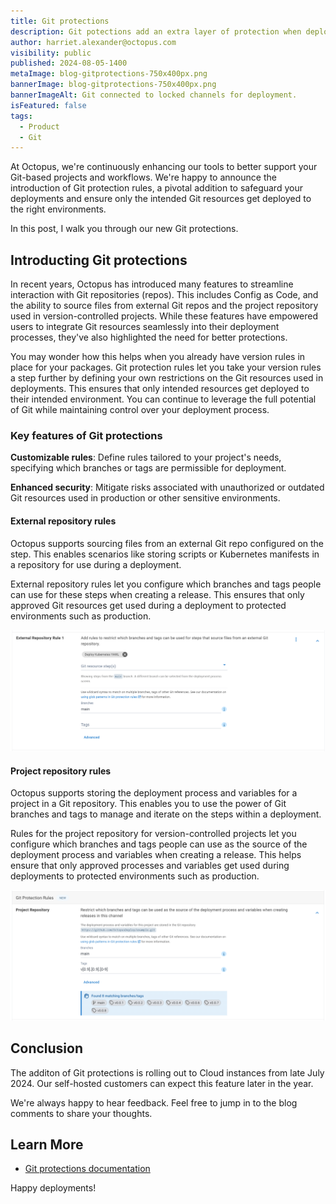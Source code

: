 ```yaml
---
title: Git protections 
description: Git potections add an extra layer of protection when deploying your code. They make sure the right resources get deployed to the right environments.
author: harriet.alexander@octopus.com
visibility: public
published: 2024-08-05-1400
metaImage: blog-gitprotections-750x400px.png
bannerImage: blog-gitprotections-750x400px.png
bannerImageAlt: Git connected to locked channels for deployment.
isFeatured: false
tags: 
  - Product
  - Git
---
```


At Octopus, we're continuously enhancing our tools to better support your Git-based projects and workflows. We're happy to announce the introduction of Git protection rules, a pivotal addition to safeguard your deployments and ensure only the intended Git resources get deployed to the right environments. 

In this post, I walk you through our new Git protections.

## Introducting Git protections

In recent years, Octopus has introduced many features to streamline interaction with Git repositories (repos). This includes Config as Code, and the ability to source files from external Git repos and the project repository used in version-controlled projects. While these features have empowered users to integrate Git resources seamlessly into their deployment processes, they've also highlighted the need for better protections. 

You may wonder how this helps when you already have version rules in place for your packages. Git protection rules let you take your version rules a step further by defining your own restrictions on the Git resources used in deployments. This ensures that only intended resources get deployed to their intended environment. You can continue to leverage the full potential of Git while maintaining control over your deployment process.  

### Key features of Git protections

**Customizable rules**: Define rules tailored to your project's needs, specifying which branches or tags are permissible for deployment.

**Enhanced security**: Mitigate risks associated with unauthorized or outdated Git resources used in production or other sensitive environments.

#### External repository rules

Octopus supports sourcing files from an external Git repo configured on the step. This enables scenarios like storing scripts or Kubernetes manifests in a repository for use during a deployment.

External repository rules let you configure which branches and tags people can use for these steps when creating a release. This ensures that only approved Git resources get used during a deployment to protected environments such as production.

![External repo rules in Octopus](external-repository-rules.png)

#### Project repository rules 

Octopus supports storing the deployment process and variables for a project in a Git repository. This enables you to use the power of Git branches and tags to manage and iterate on the steps within a deployment. 

Rules for the project repository for version-controlled projects let you configure which branches and tags people can use as the source of the deployment process and variables when creating a release. This helps ensure that only approved processes and variables get used during deployments to protected environments such as production.

![Project repo section in Octopus](project-repository.png)

## Conclusion

The additon of Git protections is rolling out to Cloud instances from late July 2024. Our self-hosted customers can expect this feature later in the year.

We're always happy to hear feedback. Feel free to jump in to the blog comments to share your thoughts.

## Learn More

- [Git protections documentation](https://octopus.com/docs/releases/channels#git-protection-rules)

Happy deployments!